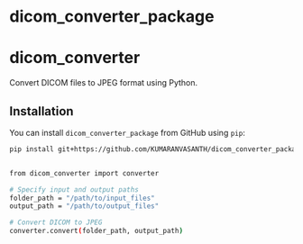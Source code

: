 # dicom_converter_package

# dicom_converter

Convert DICOM files to JPEG format using Python.

## Installation

You can install `dicom_converter_package` from GitHub using `pip`:

```bash
pip install git+https://github.com/KUMARANVASANTH/dicom_converter_package.git


from dicom_converter import converter

# Specify input and output paths
folder_path = "/path/to/input_files"
output_path = "/path/to/output_files"

# Convert DICOM to JPEG
converter.convert(folder_path, output_path)
